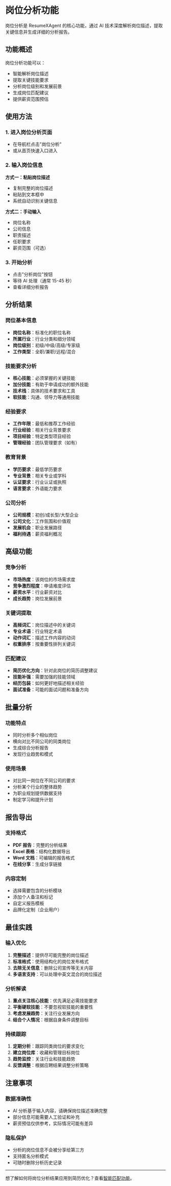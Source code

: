 # 岗位分析功能

岗位分析是 ResumeXAgent 的核心功能，通过 AI 技术深度解析岗位描述，提取关键信息并生成详细的分析报告。

## 功能概述

岗位分析功能可以：

- 智能解析岗位描述
- 提取关键技能要求
- 分析岗位级别和发展前景
- 生成岗位匹配建议
- 提供薪资范围预估

## 使用方法

### 1. 进入岗位分析页面

- 在导航栏点击"岗位分析"
- 或从首页快速入口进入

### 2. 输入岗位信息

**方式一：粘贴岗位描述**

- 复制完整的岗位描述
- 粘贴到文本框中
- 系统自动识别关键信息

**方式二：手动输入**

- 岗位名称
- 公司信息
- 职责描述
- 任职要求
- 薪资范围（可选）

### 3. 开始分析

- 点击"分析岗位"按钮
- 等待 AI 处理（通常 15-45 秒）
- 查看详细分析报告

## 分析结果

### 岗位基本信息

- **岗位名称**：标准化的职位名称
- **所属行业**：行业分类和细分领域
- **岗位级别**：初级/中级/高级/专家级
- **工作类型**：全职/兼职/远程/混合

### 技能要求分析

- **核心技能**：必须掌握的关键技能
- **加分技能**：有助于申请成功的额外技能
- **技术栈**：具体的技术要求和工具
- **软技能**：沟通、领导力等通用技能

### 经验要求

- **工作年限**：最低和推荐工作经验
- **行业经验**：相关行业背景要求
- **项目经验**：特定类型项目经验
- **管理经验**：团队管理要求（如有）

### 教育背景

- **学历要求**：最低学历要求
- **专业背景**：相关专业或学科
- **认证要求**：行业认证或执照
- **语言要求**：外语能力要求

### 公司分析

- **公司规模**：初创/成长型/大型企业
- **公司文化**：工作氛围和价值观
- **发展机会**：职业发展路径
- **福利待遇**：薪资福利概况

## 高级功能

### 竞争分析

- **市场热度**：该岗位的市场需求度
- **竞争激烈程度**：申请难度评估
- **薪资水平**：行业薪资对比
- **成长趋势**：岗位发展前景

### 关键词提取

- **高频词汇**：岗位描述中的关键词
- **专业术语**：行业特定术语
- **动作词汇**：描述工作内容的动词
- **权重排序**：按重要性排列关键词

### 匹配建议

- **简历优化方向**：针对此岗位的简历调整建议
- **技能补强**：需要加强的技能领域
- **经历包装**：如何更好地描述相关经验
- **面试准备**：可能的面试问题和准备方向

## 批量分析

### 功能特点

- 同时分析多个相似岗位
- 横向对比不同公司的同类岗位
- 生成综合分析报告
- 发现行业趋势和模式

### 使用场景

- 对比同一岗位在不同公司的要求
- 分析某个行业的整体趋势
- 为职业规划提供数据支持
- 制定学习和提升计划

## 报告导出

### 支持格式

- **PDF 报告**：完整的分析结果
- **Excel 表格**：结构化数据导出
- **Word 文档**：可编辑的报告格式
- **在线分享**：生成分享链接

### 内容定制

- 选择需要包含的分析模块
- 添加个人备注和标记
- 自定义报告模板
- 品牌化定制（企业用户）

## 最佳实践

### 输入优化

1. **完整描述**：提供尽可能完整的岗位描述
2. **标准格式**：使用结构化的岗位发布格式
3. **去除无关信息**：删除公司宣传等无关内容
4. **多语言支持**：可以处理中英文混合的岗位描述

### 分析解读

1. **重点关注核心技能**：优先满足必需技能要求
2. **平衡硬软技能**：不要忽视软技能的重要性
3. **考虑发展趋势**：关注行业发展方向
4. **结合个人情况**：根据自身条件调整目标

### 持续跟踪

1. **定期分析**：跟踪同类岗位的要求变化
2. **建立岗位库**：收藏和管理目标岗位
3. **趋势监控**：关注行业和技能趋势
4. **反馈调整**：根据应聘结果调整分析策略

## 注意事项

### 数据准确性

- AI 分析基于输入内容，请确保岗位描述准确完整
- 部分信息可能需要人工验证和补充
- 薪资预估仅供参考，实际情况可能有差异

### 隐私保护

- 分析的岗位信息不会被分享给第三方
- 支持匿名分析模式
- 可随时删除分析历史记录

---

想了解如何将岗位分析结果应用到简历优化？查看[智能匹配功能](./matching.md)。
